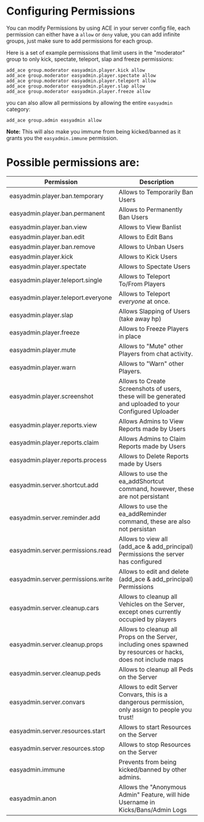 # Configuring Permissions


You can modify Permissions by using ACE in your server config file, each permission can either have a `allow` or `deny` value, you can add infinite groups, just make sure to add permissions for each group.

Here is a set of example permissions that limit users in the "moderator" group to only kick, spectate, teleport, slap and freeze permissions:
```
add_ace group.moderator easyadmin.player.kick allow
add_ace group.moderator easyadmin.player.spectate allow
add_ace group.moderator easyadmin.player.teleport allow
add_ace group.moderator easyadmin.player.slap allow
add_ace group.moderator easyadmin.player.freeze allow
```

you can also allow all permissions by allowing the entire `easyadmin` category:
```
add_ace group.admin easyadmin allow
```

**Note:** This will also make you immune from being kicked/banned as it grants you the `easyadmin.immune` permission. 




# Possible permissions are:

|         Permission          |                                                  Description                                                   |
|-----------------------------|----------------------------------------------------------------------------------------------------------------|
| easyadmin.player.ban.temporary     | Allows to Temporarily Ban Users                                                                         |
| easyadmin.player.ban.permanent     | Allows to Permanently Ban Users                                                                         |
| easyadmin.player.ban.view          | Allows to View Banlist                                                                                  |
| easyadmin.player.ban.edit          | Allows to Edit Bans                                                                                     |
| easyadmin.player.ban.remove        | Allows to Unban Users                                                                                   |
| easyadmin.player.kick              | Allows to Kick Users                                                                                    |
| easyadmin.player.spectate          | Allows to Spectate Users                                                                                |
| easyadmin.player.teleport.single   | Allows to Teleport To/From Players                                                                      |
| easyadmin.player.teleport.everyone | Allows to Teleport *everyone* at once.                                                                  |
| easyadmin.player.slap              | Allows Slapping of Users (take away hp)                                                                        |
| easyadmin.player.freeze            | Allows to Freeze Players in place                                                                       |
| easyadmin.player.mute              | Allows to "Mute" other Players from chat activity.                                                      |
| easyadmin.player.warn              | Allows to "Warn" other Players.                                                                         |
| easyadmin.player.screenshot        | Allows to Create Screenshots of users, these will be generated and uploaded to your Configured Uploader |
| easyadmin.player.reports.view		 | Allows Admins to View Reports made by Users															          |
| easyadmin.player.reports.claim		 | Allows Admins to Claim Reports made by Users															          |
| easyadmin.player.reports.process	 | Allows to Delete Reports made by Users													              |
| easyadmin.server.shortcut.add      | Allows to use the ea_addShortcut command, however, these are not persistant							  |
| easyadmin.server.reminder.add      | Allows to use the ea_addReminder command, these are also not persistan                                  |
| easyadmin.server.permissions.read  | Allows to view all (add_ace & add_principal) Permissions the server has configured                      |
| easyadmin.server.permissions.write | Allows to edit and delete (add_ace & add_principal) Permissions                                         |
| easyadmin.server.cleanup.cars		 | Allows to cleanup all Vehicles on the Server, except ones currently occupied by players		  		  |
| easyadmin.server.cleanup.props	 | Allows to cleanup all Props on the Server, including ones spawned by resources or hacks, does not include maps |
| easyadmin.server.cleanup.peds		 | Allows to cleanup all Peds on the Server																  |
| easyadmin.server.convars		 | Allows to edit Server Convars, this is a dangerous permission, only assign to people you trust!				  |
| easyadmin.server.resources.start   | Allows to start Resources on the Server			 													  |
| easyadmin.server.resources.stop    | Allows to stop Resources on the Server											     				  |
| easyadmin.immune            | Prevents from being kicked/banned by other admins.                                                   	      |
| easyadmin.anon              | Allows the "Anonymous Admin" Feature, will hide Username in Kicks/Bans/Admin Logs                         		      |

